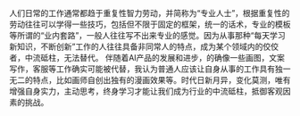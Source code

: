 人们日常的工作通常都趋于重复性智力劳动，并简称为“专业人士”，根据重复性的劳动往往可以学得一些技巧，包括但不限于固定的框架，统一的话术，专业的模板等所谓的“业内套路”，一般人往往写不出来专业的感觉。因为从事那种“每天学习新知识，不断创新”工作的人往往具备非同常人的特点，成为某个领域内的佼佼者，中流砥柱，无法替代。
伴随着AI产品的发展和进步，的确像一些画图，文案写作，客服等工作确实可能被代替，我认为普通人应该让自身从事的工作具有独一无二的特点，比如画师自创出独有的漫画效果等。时代日新月异，变化莫测，唯有增强自身实力，主动思考，终身学习才能让我们成为行业的中流砥柱，抵御客观因素的挑战。

